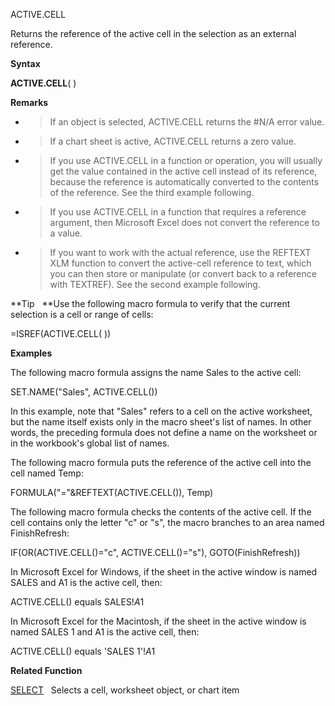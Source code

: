 ACTIVE.CELL

Returns the reference of the active cell in the selection as an external
reference.

**Syntax**

**ACTIVE.CELL**( )

**Remarks**

  - > If an object is selected, ACTIVE.CELL returns the \#N/A error
    > value.

  - > If a chart sheet is active, ACTIVE.CELL returns a zero value.

  - > If you use ACTIVE.CELL in a function or operation, you will
    > usually get the value contained in the active cell instead of its
    > reference, because the reference is automatically converted to the
    > contents of the reference. See the third example following.

  - > If you use ACTIVE.CELL in a function that requires a reference
    > argument, then Microsoft Excel does not convert the reference to a
    > value.

  - > If you want to work with the actual reference, use the REFTEXT XLM
    > function to convert the active-cell reference to text, which you
    > can then store or manipulate (or convert back to a reference with
    > TEXTREF). See the second example following.

**Tip   **Use the following macro formula to verify that the current
selection is a cell or range of cells:

\=ISREF(ACTIVE.CELL( ))

**Examples**

The following macro formula assigns the name Sales to the active cell:

SET.NAME("Sales", ACTIVE.CELL())

In this example, note that "Sales" refers to a cell on the active
worksheet, but the name itself exists only in the macro sheet's list of
names. In other words, the preceding formula does not define a name on
the worksheet or in the workbook's global list of names.

The following macro formula puts the reference of the active cell into
the cell named Temp:

FORMULA("="\&REFTEXT(ACTIVE.CELL()), Temp)

The following macro formula checks the contents of the active cell. If
the cell contains only the letter "c" or "s", the macro branches to an
area named FinishRefresh:

IF(OR(ACTIVE.CELL()="c", ACTIVE.CELL()="s"), GOTO(FinishRefresh))

In Microsoft Excel for Windows, if the sheet in the active window is
named SALES and A1 is the active cell, then:

ACTIVE.CELL() equals SALES\!$A$1

In Microsoft Excel for the Macintosh, if the sheet in the active window
is named SALES 1 and A1 is the active cell, then:

ACTIVE.CELL() equals 'SALES 1'\!$A$1

**Related Function**

[SELECT](SELECT.md)   Selects a cell, worksheet object, or chart item


